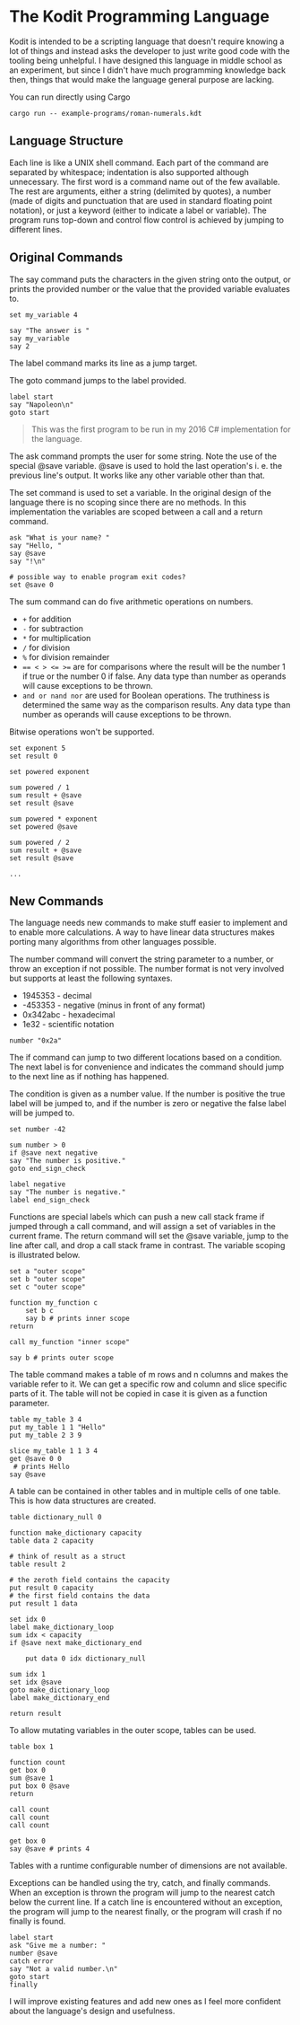 # The Kodit Programming Language

Kodit is intended to be a scripting language that doesn't require knowing a lot of things and instead asks the developer to just write good code with the tooling being unhelpful. I have designed this language in middle school as an experiment, but since I didn't have much programming knowledge back then, things that would make the language general purpose are lacking.

You can run directly using Cargo

```
cargo run -- example-programs/roman-numerals.kdt
```

## Language Structure

Each line is like a UNIX shell command. Each part of the command are separated by whitespace; indentation is also supported although unnecessary. The first word is a command name out of the few available. The rest are arguments, either a string (delimited by quotes), a number (made of digits and punctuation that are used in standard floating point notation), or just a keyword (either to indicate a label or variable). The program runs top-down and control flow control is achieved by jumping to different lines.

## Original Commands

The say command puts the characters in the given string onto the output, or prints the provided number or the value that the provided variable evaluates to.

```
set my_variable 4

say "The answer is "
say my_variable
say 2
```

The label command marks its line as a jump target.

The goto command jumps to the label provided.

```
label start
say "Napoleon\n"
goto start
```

> This was the first program to be run in my 2016 C# implementation for the language.

The ask command prompts the user for some string. Note the use of the special @save variable. @save is used to hold the last operation's i. e. the previous line's output. It works like any other variable other than that.

The set command is used to set a variable. In the original design of the language there is no scoping since there are no methods. In this implementation the variables are scoped between a call and a return command.

```
ask "What is your name? "
say "Hello, "
say @save
say "!\n"

# possible way to enable program exit codes?
set @save 0
```

The sum command can do five arithmetic operations on numbers.

- ```+``` for addition
- ```-``` for subtraction
- ```*``` for multiplication
- ```/``` for division
- ```%``` for division remainder
- ```== < > <= >=``` are for comparisons where the result will be the number 1 if true or the number 0 if false. Any data type than number as operands will cause exceptions to be thrown.
- ```and or nand nor``` are used for Boolean operations. The truthiness is determined the same way as the comparison results. Any data type than number as operands will cause exceptions to be thrown.

Bitwise operations won't be supported.

```
set exponent 5
set result 0

set powered exponent

sum powered / 1
sum result + @save
set result @save

sum powered * exponent
set powered @save

sum powered / 2
sum result + @save
set result @save

...
```


## New Commands

The language needs new commands to make stuff easier to implement and to enable more calculations. A way to have linear data structures makes porting many algorithms from other languages possible.

The number command will convert the string parameter to a number, or throw an exception if not possible. The number format is not very involved but supports at least the following syntaxes.

- 1945353 - decimal
- -453353 - negative (minus in front of any format)
- 0x342abc - hexadecimal
- 1e32 - scientific notation

```
number "0x2a"
```

The if command can jump to two different locations based on a condition. The next label is for convenience and indicates the command should jump to the next line as if nothing has happened.

The condition is given as a number value. If the number is positive the true label will be jumped to, and if the number is zero or negative the false label will be jumped to.

```
set number -42

sum number > 0
if @save next negative
say "The number is positive."
goto end_sign_check

label negative
say "The number is negative."
label end_sign_check
```

Functions are special labels which can push a new call stack frame if jumped through a call command, and will assign a set of variables in the current frame. The return command will set the @save variable, jump to the line after call, and drop a call stack frame in contrast. The variable scoping is illustrated below.

```
set a "outer scope"
set b "outer scope"
set c "outer scope"

function my_function c
    set b c
    say b # prints inner scope
return

call my_function "inner scope"

say b # prints outer scope
```

The table command makes a table of m rows and n columns and makes the variable refer to it. We can get a specific row and column and slice specific parts of it. The table will not be copied in case it is given as a function parameter.

```
table my_table 3 4
put my_table 1 1 "Hello"
put my_table 2 3 9

slice my_table 1 1 3 4
get @save 0 0
 # prints Hello
say @save
```

A table can be contained in other tables and in multiple cells of one table. This is how data structures are created.

```
table dictionary_null 0

function make_dictionary capacity
table data 2 capacity

# think of result as a struct
table result 2

# the zeroth field contains the capacity
put result 0 capacity
# the first field contains the data
put result 1 data

set idx 0
label make_dictionary_loop
sum idx < capacity
if @save next make_dictionary_end

    put data 0 idx dictionary_null
    
sum idx 1
set idx @save
goto make_dictionary_loop
label make_dictionary_end

return result
```

To allow mutating variables in the outer scope, tables can be used.

```
table box 1

function count
get box 0
sum @save 1
put box 0 @save
return

call count
call count
call count

get box 0
say @save # prints 4
```

Tables with a runtime configurable number of dimensions are not available.

Exceptions can be handled using the try, catch, and finally commands. When an exception is thrown the program will jump to the nearest catch below the current line. If a catch line is encountered without an exception, the program will jump to the nearest finally, or the program will crash if no finally is found.

```
label start
ask "Give me a number: "
number @save
catch error
say "Not a valid number.\n"
goto start
finally
```

I will improve existing features and add new ones as I feel more confident about the language's design and usefulness.